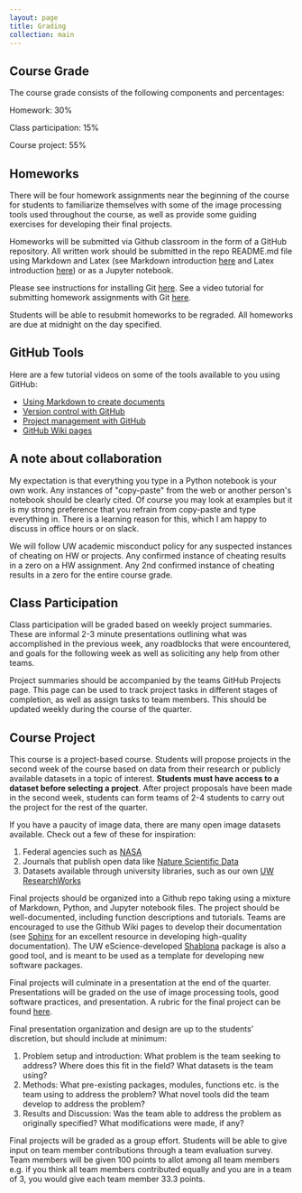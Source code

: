 ```yaml
---
layout: page
title: Grading
collection: main
---
```


## Course Grade

The course grade consists of the following components and percentages:

Homework: 30%

Class participation: 15%

Course project: 55%

## Homeworks

There will be four homework assignments near the beginning of the course for students to familiarize themselves with some of the image processing tools used throughout the course, as well as provide some guiding exercises for developing their final projects.

Homeworks will be submitted via Github classroom in the form of a GitHub repository. All written work should be submitted in the repo README.md file using Markdown and Latex (see Markdown introduction [here](https://www.markdownguide.org/basic-syntax/) and Latex introduction [here](https://www.overleaf.com/learn/latex/Mathematical_expressions)) or as a Jupyter notebook.

Please see instructions for installing Git [here](https://uwescience.github.io/2019-10-01-uw/). See a video tutorial for submitting homework assignments with Git [here](https://uw.hosted.panopto.com/Panopto/Pages/Viewer.aspx?id=847f11be-1154-4c41-9d10-aaff0122ebd7).

Students will be able to resubmit homeworks to be regraded. All homeworks are due at midnight on the day specified.

## GitHub Tools

Here are a few tutorial videos on some of the tools available to you using GitHub:

* [Using Markdown to create documents](https://uw.hosted.panopto.com/Panopto/Pages/Viewer.aspx?id=50dfe599-d18a-4ff1-b209-ab1b010947f8)
* [Version control with GitHub](https://uw.hosted.panopto.com/Panopto/Pages/Viewer.aspx?id=0fb31d40-91fb-48b8-9bc9-ab1b010d6507)
* [Project management with GitHub](https://uw.hosted.panopto.com/Panopto/Pages/Viewer.aspx?id=ae1bd374-defc-4d64-bb9f-ab1b0114a60b)
* [GitHub Wiki pages](https://uw.hosted.panopto.com/Panopto/Pages/Viewer.aspx?id=f16e0518-9875-48b5-a9bd-ab1b011f406c)

## A note about collaboration

My expectation is that everything you type in a Python notebook is your own work. Any instances of "copy-paste" from the web or another person's notebook should be clearly cited. Of course you may look at examples but it is my strong preference that you refrain from copy-paste and type everything in. There is a learning reason for this, which I am happy to discuss in office hours or on slack.

We will follow UW academic misconduct policy for any suspected instances of cheating on HW or projects. Any confirmed instance of cheating results in a zero on a HW assignment. Any 2nd confirmed instance of cheating results in a zero for the entire course grade.

## Class Participation

Class participation will be graded based on weekly project summaries. These are informal 2-3 minute presentations outlining what was accomplished in the previous week, any roadblocks that were encountered, and goals for the following week as well as soliciting any help from other teams.

Project summaries should be accompanied by the teams GitHub Projects page. This page can be used to track project tasks in different stages of completion, as well as assign tasks to team members. This should be updated weekly during the course of the quarter.

## Course Project

This course is a project-based course. Students will propose projects in the second week of the course based on data from their research or publicly available datasets in a topic of interest. **Students must have access to a dataset before selecting a project**. After project proposals have been made in the second week, students can form teams of 2-4 students to carry out the project for the rest of the quarter.

If you have a paucity of image data, there are many open image datasets available. Check out a few of these for inspiration:

1. Federal agencies such as [NASA](https://data.nasa.gov/browse)
2. Journals that publish open data like [Nature Scientific Data](https://www.nature.com/sdata/)
3. Datasets available through university libraries, such as our own [UW ResearchWorks](https://digital.lib.washington.edu/researchworks/)

Final projects should be organized into a Github repo taking using a mixture of Markdown, Python, and Jupyter notebook files. The project should be well-documented, including function descriptions and tutorials. Teams are encouraged to use the Github Wiki pages to develop their documentation (see [Sphinx](https://www.sphinx-doc.org/en/master/) for an excellent resource in developing high-quality documentation). The UW eScience-developed [Shablona](https://github.com/uwescience/shablona) package is also a good tool, and is meant to be used as a template for developing new software packages.

Final projects will culminate in a presentation at the end of the quarter. Presentations will be graded on the use of image processing tools, good software practices, and presentation. A rubric for the final project can be found [here](https://github.com/uw-cheme599/uw-cheme599.github.io/raw/master/Presentation_Rubric.doc).

Final presentation organization and design are up to the students' discretion, but should include at minimum:

1. Problem setup and introduction: What problem is the team seeking to address? Where does this fit in the field? What datasets is the team using?
2. Methods: What pre-existing packages, modules, functions etc. is the team using to address the problem? What novel tools did the team develop to address the problem?
3. Results and Discussion: Was the team able to address the problem as originally specified? What modifications were made, if any?

Final projects will be graded as a group effort. Students will be able to give input on team member contributions through a team evaluation survey. Team members will be given 100 points to allot among all team members e.g. if you think all team members contributed equally and you are in a team of 3, you would give each team member 33.3 points.
